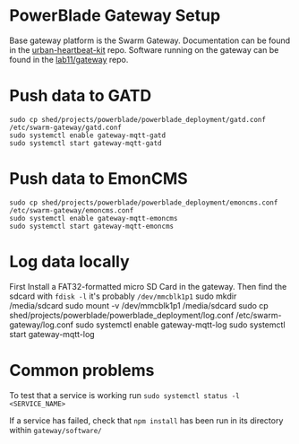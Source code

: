 PowerBlade Gateway Setup
========================

Base gateway platform is the Swarm Gateway. Documentation can be found in the
[urban-heartbeat-kit](https://github.com/terraswarm/urban-heartbeat-kit) repo.
Software running on the gateway can be found in the
[lab11/gateway](https://github.com/lab11/gateway) repo.

# Push data to GATD
    sudo cp shed/projects/powerblade/powerblade_deployment/gatd.conf /etc/swarm-gateway/gatd.conf
    sudo systemctl enable gateway-mqtt-gatd
    sudo systemctl start gateway-mqtt-gatd

# Push data to EmonCMS
    sudo cp shed/projects/powerblade/powerblade_deployment/emoncms.conf /etc/swarm-gateway/emoncms.conf
    sudo systemctl enable gateway-mqtt-emoncms
    sudo systemctl start gateway-mqtt-emoncms

# Log data locally
First Install a FAT32-formatted micro SD Card in the gateway. Then find the
sdcard with `fdisk -l` it's probably `/dev/mmcblk1p1`
    sudo mkdir /media/sdcard
    sudo mount -v /dev/mmcblk1p1 /media/sdcard
    sudo cp shed/projects/powerblade/powerblade_deployment/log.conf /etc/swarm-gateway/log.conf
    sudo systemctl enable gateway-mqtt-log
    sudo systemctl start gateway-mqtt-log


# Common problems
To test that a service is working run `sudo systemctl status -l <SERVICE_NAME>`

If a service has failed, check that `npm install` has been run in its directory within `gateway/software/`


